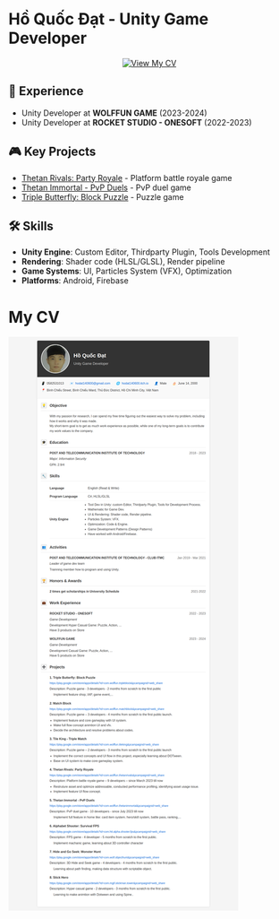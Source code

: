 # Hồ Quốc Đạt - Unity Game Developer

<div align="center">
  <a href="https://hodat140600.github.io/My-Info/">
    <img src="https://img.shields.io/badge/View%20My%20Full%20CV-Online-blue?style=for-the-badge&logo=github" alt="View My CV" />
  </a>
</div>

## 💼 Experience
- Unity Developer at **WOLFFUN GAME** (2023-2024)
- Unity Developer at **ROCKET STUDIO - ONESOFT** (2022-2023)

## 🎮 Key Projects
- [Thetan Rivals: Party Royale](https://play.google.com/store/apps/details?id=com.wolffun.thetanrivals) - Platform battle royale game
- [Thetan Immortal - PvP Duels](https://play.google.com/store/apps/details?id=com.wolffun.thetanimmortal) - PvP duel game
- [Triple Butterfly: Block Puzzle](https://play.google.com/store/apps/details?id=com.wolffun.tripleblock) - Puzzle game

## 🛠️ Skills
- **Unity Engine**: Custom Editor, Thirdparty Plugin, Tools Development
- **Rendering**: Shader code (HLSL/GLSL), Render pipeline
- **Game Systems**: UI, Particles System (VFX), Optimization
- **Platforms**: Android, Firebase

# My CV
[![View my full CV](cv-preview.png)](https://yourusername.github.io/my-cv/)
